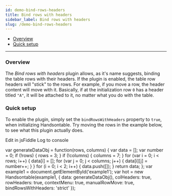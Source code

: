 ```yaml
---
id: demo-bind-rows-headers
title: Bind rows with headers
sidebar_label: Bind rows with headers
slug: /demo-bind-rows-headers
---
```


*   [Overview](#overview)
*   [Quick setup](#setup)

* * *

### Overview

The _Bind rows with headers_ plugin allows, as it's name suggests, binding the table rows with their headers.
If the plugin is enabled, the table row headers will "stick" to the rows. For example, if you move a row, the header content will move with it. Basically, if at the initialization row `0` has a header titled `"A"`, it will be attached to it, no matter what you do with the table.

### Quick setup

To enable the plugin, simply set the `bindRowsWithHeaders` property to `true`, when initializing Handsontable.
Try moving the rows in the example below, to see what this plugin actually does.

Edit in jsFiddle Log to console

var generateDataObj = function(rows, columns) { var data = \[\]; var number = 0; if (!rows) { rows = 3; } if (!columns) { columns = 7; } for (var i = 0; i < rows; i++) { data\[i\] = \[\]; for (var j = 0; j < columns; j++) { data\[i\]\[j\] = number++; } } for (i = 0; i < 2; i++) { data.push(\[\]); } return data; }; var example1 = document.getElementById('example1'); var hot = new Handsontable(example1, { data: generateDataObj(), colHeaders: true, rowHeaders: true, contextMenu: true, manualRowMove: true, bindRowsWithHeaders: 'strict' });
